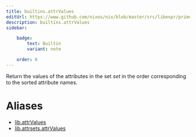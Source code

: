 ```yaml
---
title: builtins.attrValues
editUrl: https://www.github.com/nixos/nix/blob/master/src/libexpr/primops.cc
description: builtins.attrValues
sidebar:

    badge:
        text: Builtin
        variant: note

    order: 0
---
```


Return the values of the attributes in the set *set* in the order
corresponding to the sorted attribute names.


# Aliases

- [lib.attrValues](/reference/libattrValues)
- [lib.attrsets.attrValues](/reference/libattrsets.attrValues)


